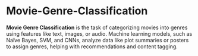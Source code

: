 # Movie-Genre-Classification
**Movie Genre Classification** is the task of categorizing movies into genres using features like text, images, or audio. Machine learning models, such as Naïve Bayes, SVM, and CNNs, analyze data like plot summaries or posters to assign genres, helping with recommendations and content tagging.
